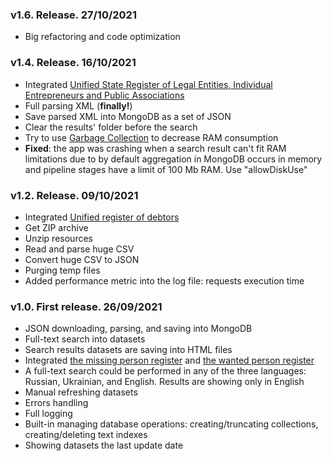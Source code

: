 ### v1.6. Release. 27/10/2021
* Big refactoring and code optimization

### v1.4. Release. 16/10/2021
* Integrated [Unified State Register of Legal Entities, Individual Entrepreneurs and Public Associations](https://data.gov.ua/dataset/1c7f3815-3259-45e0-bdf1-64dca07ddc10)
* Full parsing XML (**finally!**)
* Save parsed XML into MongoDB as a set of JSON
* Clear the results' folder before the search
* Try to use [Garbage Collection](https://docs.python.org/3/library/gc.html) to decrease RAM consumption
* **Fixed**: the app was crashing when a search result can't fit RAM limitations due to by default aggregation in MongoDB occurs in memory and pipeline stages have a limit of 100 Mb RAM. Use "allowDiskUse" 

### v1.2. Release. 09/10/2021
* Integrated [Unified register of debtors](https://data.gov.ua/dataset/506734bf-2480-448c-a2b4-90b6d06df11e) 
* Get ZIP archive
* Unzip resources
* Read and parse huge CSV
* Convert huge CSV to JSON
* Purging temp files
* Added performance metric into the log file: requests execution time

### v1.0. First release. 26/09/2021
* JSON downloading, parsing, and saving into MongoDB
* Full-text search into datasets
* Search results datasets are saving into HTML files
* Integrated [the missing person register](https://data.gov.ua/en/dataset/470196d3-4e7a-46b0-8c0c-883b74ac65f0) and [the wanted person register](https://data.gov.ua/en/dataset/7c51c4a0-104b-4540-a166-e9fc58485c1b)  
* A full-text search could be performed in any of the three languages: Russian, Ukrainian, and English. Results are showing only in English
* Manual refreshing datasets
* Errors handling
* Full logging
* Built-in managing database operations: creating/truncating collections, creating/deleting text indexes
* Showing datasets the last update date
